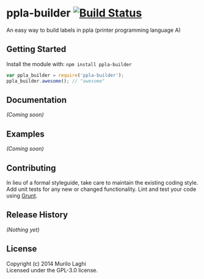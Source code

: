 # ppla-builder [![Build Status](https://secure.travis-ci.org/laghi/ppla-builder.png?branch=master)](http://travis-ci.org/laghi/ppla-builder)

An easy way to build labels in ppla (printer programming language A)

## Getting Started
Install the module with: `npm install ppla-builder`

```javascript
var ppla_builder = require('ppla-builder');
ppla_builder.awesome(); // "awesome"
```

## Documentation
_(Coming soon)_

## Examples
_(Coming soon)_

## Contributing
In lieu of a formal styleguide, take care to maintain the existing coding style. Add unit tests for any new or changed functionality. Lint and test your code using [Grunt](http://gruntjs.com/).

## Release History
_(Nothing yet)_

## License
Copyright (c) 2014 Murilo Laghi  
Licensed under the GPL-3.0 license.
